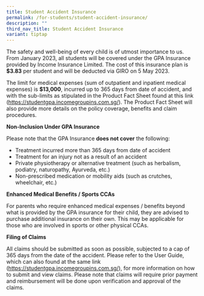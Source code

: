 ```yaml
---
title: Student Accident Insurance
permalink: /for-students/student-accident-insurance/
description: ""
third_nav_title: Student Accident Insurance
variant: tiptap
---
```

<p>The safety and well-being of every child is of utmost importance to us. From January 2023, all students will be covered under the GPA Insurance provided by Income Insurance Limited. The cost of this insurance plan is <strong>$3.83</strong> per student and will be deducted via GIRO on 5 May 2023.</p>
<p>The limit for medical expenses (sum of outpatient and inpatient medical expenses) is <strong>$13,000</strong>, incurred up to 365 days from date of accident, and with the sub-limits as stipulated in the Product Fact Sheet found at this link (<a href="https://studentgpa.incomegroupins.com.sg/">https://studentgpa.incomegroupins.com.sg/</a>). The Product Fact Sheet will also provide more details on the policy coverage, benefits and claim procedures.</p>
<p><strong>Non-Inclusion Under GPA Insurance</strong></p>
<p>Please note that the GPA Insurance <strong>does not cover</strong> the following:&nbsp;</p>
<ul>
<li>Treatment incurred more than 365 days from date of accident</li>
<li>Treatment for an injury not as a result of an accident</li>
<li>Private physiotherapy or alternative treatment (such as herbalism, podiatry, naturopathy, Ayurveda, etc.)</li>
<li>Non-prescribed medication or mobility aids (such as crutches, wheelchair, etc.) </li>
</ul>
<p><strong>Enhanced Medical Benefits / Sports CCAs</strong></p>
<p>For parents who require enhanced medical expenses / benefits beyond what is provided by the GPA insurance for their child, they are advised to purchase additional insurance on their own. This may be applicable for those who are involved in sports or other physical CCAs.</p>
<p><strong>Filing of Claims</strong></p>
<p>All claims should be submitted as soon as possible, subjected to a cap of 365 days from the date of the accident. Please refer to the User Guide, which can also found at the same link (<a href="https://studentgpa.incomegroupins.com.sg/">https://studentgpa.incomegroupins.com.sg/</a>), for more information on how to submit and view claims. Please note that claims will require prior payment and reimbursement will be done upon verification and approval of the claims.</p>